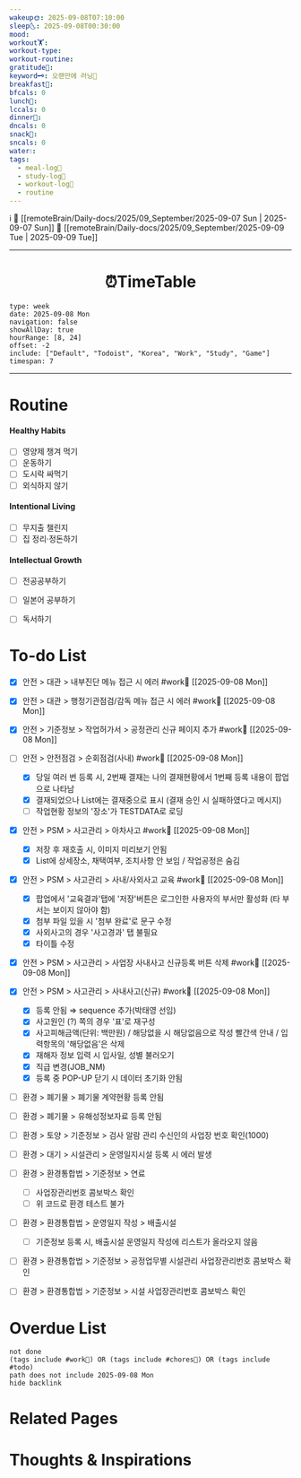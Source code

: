```yaml
---
wakeup🌞: 2025-09-08T07:10:00
sleep🌜: 2025-09-08T00:30:00
mood:
workout🏋️:
workout-type:
workout-routine:
gratitude🙏:
keyword🗝️: 오랜만에 러닝🏃
breakfast🍳:
bfcals: 0
lunch🍚:
lccals: 0
dinner🥗:
dncals: 0
snack🍬:
sncals: 0
water💧:
tags:
  - meal-log📝
  - study-log📓
  - workout-log💪
  - routine
---
```

i
🔺 [[remoteBrain/Daily-docs/2025/09_September/2025-09-07 Sun | 2025-09-07 Sun]]
🔻 [[remoteBrain/Daily-docs/2025/09_September/2025-09-09 Tue | 2025-09-09 Tue]]
___
<h1> <center>⏰TimeTable </center> </h1>

```gEvent
type: week
date: 2025-09-08 Mon
navigation: false
showAllDay: true
hourRange: [8, 24]
offset: -2
include: ["Default", "Todoist", "Korea", "Work", "Study", "Game"]
timespan: 7
```

--- 


# Routine 

####  Healthy Habits
- [ ] 영양제 챙겨 먹기
- [ ] 운동하기
- [ ] 도시락 싸먹기 
- [ ] 외식하지 않기 

####  Intentional Living 
- [ ] 무지출 챌린지 
- [ ] 집 정리·정돈하기

#### Intellectual Growth
- [ ] 전공공부하기
- [ ] 일본어 공부하기
- [ ] 독서하기



# To-do List

- [x] 안전 > 대관 > 내부진단 메뉴 접근 시 에러  #work💼 [[2025-09-08 Mon]]
- [x] 안전 > 대관 > 행정기관점검/감독 메뉴 접근 시 에러  #work💼  [[2025-09-08 Mon]]
- [x] 안전 > 기준정보 > 작업허가서 > 공정관리 신규 페이지 추가 #work💼 [[2025-09-08 Mon]]
- [ ] 안전 > 안전점검 > 순회점검(사내) #work💼  [[2025-09-08 Mon]]
	- [x] 당일 여러 번 등록 시, 2번째 결재는 나의 결재현황에서 1번째 등록 내용이 팝업으로 나타남
	- [x] 결재되었으나 List에는 결재중으로 표시 (결재 승인 시 실패하였다고 메시지)
	- [ ] 작업현황 정보의 '장소'가 TESTDATA로 로딩
- [x] 안전 > PSM > 사고관리 > 아차사고 #work💼  [[2025-09-08 Mon]]
	- [x] 저장 후 재호출 시, 이미지 미리보기 안됨
	- [x] List에 상세장소, 채택여부, 조치사항 안 보임 / 작업공정은 숨김
- [x] 안전 > PSM > 사고관리 > 사내/사외사고 교육 #work💼 [[2025-09-08 Mon]]
	- [x] 팝업에서 '교육결과'탭에 '저장'버튼은 로그인한 사용자의 부서만 활성화 (타 부서는 보이지 않아야 함)
	- [x] 첨부 파일 있을 시 '첨부 완료'로 문구 수정
	- [x] 사외사고의 경우 '사고경과' 탭 불필요
	- [x] 타이틀 수정
- [x] 안전 > PSM > 사고관리 > 사업장 사내사고 신규등록 버튼 삭제 #work💼 [[2025-09-08 Mon]]
- [x] 안전 > PSM > 사고관리 > 사내사고(신규)  #work💼 [[2025-09-08 Mon]]
	- [x] 등록 안됨 ⇒ sequence 추가(박태영 선임)
	- [x] 사고원인 (?) 쪽의 경우 '표'로 재구성
	- [x] 사고피해금액(단위: 백만원) / 해당없을 시 해당없음으로 작성 빨간색 안내 / 입력항목의 '해당없음'은 삭제
	- [x] 재해자 정보 입력 시 입사일, 성별 불러오기
	- [x] 직급 변경(JOB_NM)
	- [x] 등록 중 POP-UP 닫기 시 데이터 초기화 안됨
- [ ] 환경 > 폐기물 > 폐기물 계약현황 등록 안됨 
- [ ] 환경 > 폐기물 > 유해성정보자료 등록 안됨 
- [ ] 환경 > 토양 > 기준정보 > 검사 알람 관리 수신인의 사업장 번호 확인(1000)
- [ ] 환경 > 대기 > 시설관리 > 운영일지시설 등록 시 에러 발생
- [ ] 환경 > 환경통합법 > 기준정보 > 연료
	- [ ] 사업장관리번호 콤보박스 확인
	- [ ] 위 코드로 환경 테스트 불가
- [ ] 환경 > 환경통합법 > 운영일지 작성 > 배출시설 
	- [ ] 기준정보 등록 시, 배출시설 운영일지 작성에 리스트가 올라오지 않음
- [ ] 환경 > 환경통합법 > 기준정보 > 공정업무별 시설관리 사업장관리번호 콤보박스 확인
- [ ] 환경 > 환경통합법 > 기준정보 > 시설 사업장관리번호 콤보박스 확인


# Overdue List
```tasks
not done
(tags include #work💼) OR (tags include #chores🧺) OR (tags include #todo)
path does not include 2025-09-08 Mon
hide backlink
```

# Related Pages



# Thoughts & Inspirations

